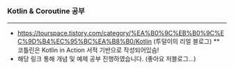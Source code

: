 ### Kotlin & Coroutine 공부
---
* https://tourspace.tistory.com/category/%EA%B0%9C%EB%B0%9C%EC%9D%B4%EC%95%BC%EA%B8%B0/Kotlin (투덜이의 리얼 블로그)
** 코틀린은 Kotlin in Action 서적 기반으로 작성되어있슴!
* 해당 링크 통해 개념 및 예제 공부 진행하였습니다. (좋아요 저블로그...)

